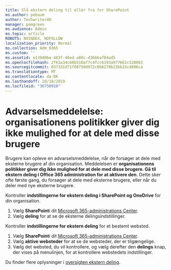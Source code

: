 ```yaml
---
title: Slå ekstern deling til eller fra for SharePoint
ms.author: pebaum
author: Techwriter40
manager: pamgreen
ms.audience: Admin
ms.topic: article
ROBOTS: NOINDEX, NOFOLLOW
localization_priority: Normal
ms.collection: Adm_O365
ms.custom: ''
ms.assetid: e13940be-483f-46ed-a88c-d36bbaf04ad5
ms.openlocfilehash: 2f61a34cb0b510af7c4fcc6193a977662c328063
ms.sourcegitcommit: 037331d71f06750d972c0b6278b23bb15c4806ca
ms.translationtype: MT
ms.contentlocale: da-DK
ms.lasthandoff: 10/18/2019
ms.locfileid: "36750910"
---
```

# <a name="warning-message-your-organizations-policies-dont-allow-you-to-share-with-these-users"></a>Advarselsmeddelelse: organisationens politikker giver dig ikke mulighed for at dele med disse brugere

Brugere kan opleve en advarselsmeddelelse, når de forsøger at dele med eksterne brugere af din organisation. Meddelelsen er **organisationens politikker giver dig ikke mulighed for at dele med disse brugere. Gå til ekstern deling i Office 365 administration for at aktivere den**. Dette sker ofte første gang, du forsøger at dele med eksterne brugere, eller når du deler med nye eksterne brugere.

Kontroller **indstillingerne for ekstern deling i SharePoint og OneDrive** for din organisation.

1. Vælg **SharePoint**i dit [Microsoft 365-administrations Center](https://admin.microsoft.com/AdminPortal/Home#/homepage">https://admin.microsoft.com/).
3. Vælg **deling** for at se de eksterne delingsindstillinger.

Kontroller **indstillingerne for ekstern deling** for et bestemt websted.

1. Vælg **SharePoint**i dit [Microsoft 365-administrations Center](https://admin.microsoft.com/AdminPortal/Home#/homepage">https://admin.microsoft.com/).
2. Vælg **aktive websteder** for at se de websteder, der er tilgængelige.
3. Vælg det websted, du vil kontrollere, og vælg derefter den **delings** knap, der vises på menulinjen, for at kontrollere webstedets indstillinger.

Du finder flere oplysninger i [oversigten ekstern deling](https://docs.microsoft.com/sharepoint/external-sharing-overview).